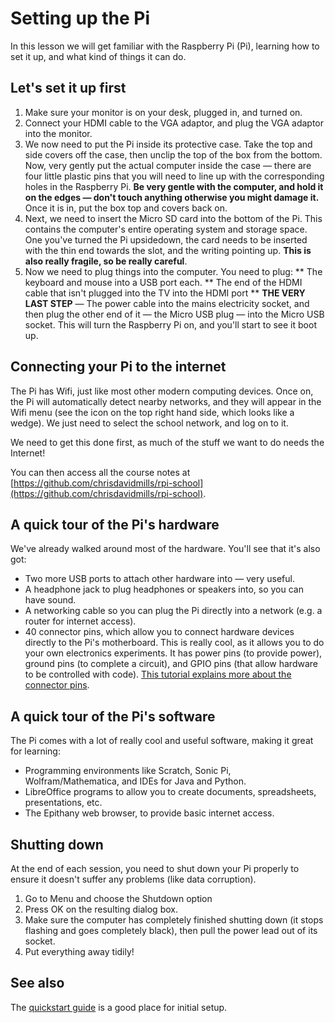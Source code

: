 # Setting up the Pi

In this lesson we will get familiar with the Raspberry Pi (Pi), learning how to set it up, and what kind of things it can do.

## Let's set it up first

1. Make sure your monitor is on your desk, plugged in, and turned on.
2. Connect your HDMI cable to the VGA adaptor, and plug the VGA adaptor into the monitor.
3. We now need to put the Pi inside its protective case. Take the top and side covers off the case, then unclip the top of the box from the bottom. Now, very gently put the actual computer inside the case — there are four little plastic pins that you will need to line up with the corresponding holes in the Raspberry Pi. <strong>Be very gentle with the computer, and hold it on the edges — don't touch anything otherwise you might damage it.</strong> Once it is in, put the box top and covers back on.
4. Next, we need to insert the Micro SD card into the bottom of the Pi. This contains the computer's entire operating system and storage space. One you've turned the Pi upsidedown, the card needs to be inserted with the thin end towards the slot, and the writing pointing up. <strong>This is also really fragile, so be really careful</strong>.
5. Now we need to plug things into the computer. You need to plug:
** The keyboard and mouse into a USB port each.
** The end of the HDMI cable that isn't plugged into the TV into the HDMI port
** <strong>THE VERY LAST STEP</strong> — The power cable into the mains electricity socket, and then plug the other end of it — the Micro USB plug — into the Micro USB socket. This will turn the Raspberry Pi on, and you'll start to see it boot up.

## Connecting your Pi to the internet

The Pi has Wifi, just like most other modern computing devices. Once on, the Pi will automatically detect nearby networks, and they will appear in the Wifi menu (see the icon on the top right hand side, which looks like a wedge). We just need to select the school network, and log on to it.

We need to get this done first, as much of the stuff we want to do needs the Internet!

You can then access all the course notes at [https://github.com/chrisdavidmills/rpi-school](https://github.com/chrisdavidmills/rpi-school).

## A quick tour of the Pi's hardware

We've already walked around most of the hardware. You'll see that it's also got:

* Two more USB ports to attach other hardware into — very useful.
* A headphone jack to plug headphones or speakers into, so you can have sound.
* A networking cable so you can plug the Pi directly into a network (e.g. a router for internet access).
* 40 connector pins, which allow you to connect hardware devices directly to the Pi's motherboard. This is really cool, as it allows you to do your own electronics experiments. It has power pins (to provide power), ground pins (to complete a circuit), and GPIO pins (that allow hardware to be controlled with code). [This tutorial explains more about the connector pins](https://projects.raspberrypi.org/en/projects/physical-computing).

## A quick tour of the Pi's software

The Pi comes with a lot of really cool and useful software, making it great for learning:

* Programming environments like Scratch, Sonic Pi, Wolfram/Mathematica, and IDEs for Java and Python.
* LibreOffice programs to allow you to create documents, spreadsheets, presentations, etc.
* The Epithany web browser, to provide basic internet access.

## Shutting down

At the end of each session, you need to shut down your Pi properly to ensure it doesn't suffer any problems (like data corruption).

1. Go to Menu and choose the Shutdown option
2. Press OK on the resulting dialog box.
3. Make sure the computer has completely finished shutting down (it stops flashing and goes completely black), then pull the power lead out of its socket.
4. Put everything away tidily!

## See also

The [quickstart guide](https://www.raspberrypi.org/learning/hardware-guide/quickstart/) is a good place for initial setup.
